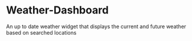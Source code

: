 # Weather-Dashboard
An up to date weather widget that displays the current and future weather based on searched locations
